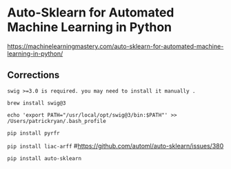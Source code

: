 # Auto-Sklearn for Automated Machine Learning in Python



https://machinelearningmastery.com/auto-sklearn-for-automated-machine-learning-in-python/


## Corrections


`swig >=3.0 is required. you may need to install it manually .`

`brew install swig@3`

`echo 'export PATH="/usr/local/opt/swig@3/bin:$PATH"' >> /Users/patrickryan/.bash_profile`

`pip install pyrfr`

`pip install liac-arff`  #https://github.com/automl/auto-sklearn/issues/380

`pip install auto-sklearn`


